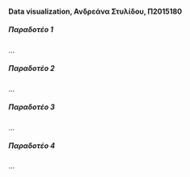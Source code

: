 #### Data visualization, Ανδρεάνα Στυλίδου, Π2015180

##### Παραδοτέο 1 
... 
##### Παραδοτέο 2
...
##### Παραδοτέο 3
...
##### Παραδοτέο 4 
...
